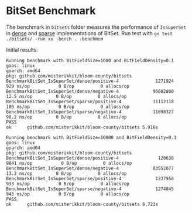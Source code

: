 # BitSet Benchmark

The benchmark in `bitsets` folder measures the performance of `IsSuperSet` in
[dense][1] and [sparse][2] implementations of BitSet. Run test with `go test ./bitsets/ -run xx -bench . -benchmem`

[1]: https://github.com/willf/bitset
[2]: https://github.com/js-ojus/sparsebitset

Initial results:

```
Running benchmark with BitFieldSize=1000 and BitFieldDensity=0.1
goos: linux
goarch: amd64
pkg: github.com/misterikkit/bloom-county/bitsets
BenchmarkBitSet_IsSuperSet/dense/positive-4         	 1271924	       929 ns/op	       0 B/op	       0 allocs/op
BenchmarkBitSet_IsSuperSet/dense/negative-4         	96602800	        12.5 ns/op	       0 B/op	       0 allocs/op
BenchmarkBitSet_IsSuperSet/sparse/positive-4        	11112118	       105 ns/op	       0 B/op	       0 allocs/op
BenchmarkBitSet_IsSuperSet/sparse/negative-4        	11898327	        98.2 ns/op	       0 B/op	       0 allocs/op
PASS
ok  	github.com/misterikkit/bloom-county/bitsets	5.916s
```

```
Running benchmark with BitFieldSize=10000 and BitFieldDensity=0.1
goos: linux
goarch: amd64
pkg: github.com/misterikkit/bloom-county/bitsets
BenchmarkBitSet_IsSuperSet/dense/positive-4         	  120638	      9841 ns/op	       0 B/op	       0 allocs/op
BenchmarkBitSet_IsSuperSet/dense/negative-4         	83552077	        13.2 ns/op	       0 B/op	       0 allocs/op
BenchmarkBitSet_IsSuperSet/sparse/positive-4        	 1237958	       933 ns/op	       0 B/op	       0 allocs/op
BenchmarkBitSet_IsSuperSet/sparse/negative-4        	 1274845	       945 ns/op	       0 B/op	       0 allocs/op
PASS
ok  	github.com/misterikkit/bloom-county/bitsets	6.723s
```
